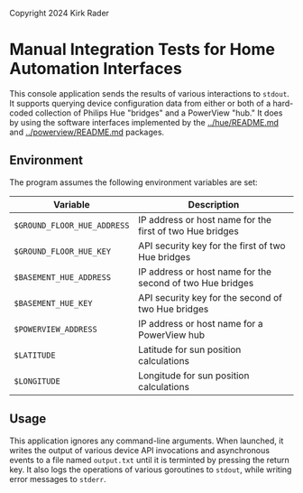 Copyright 2024 Kirk Rader

# Manual Integration Tests for Home Automation Interfaces

This console application sends the results of various interactions to `stdout`.
It supports querying device configuration data from either or both of a
hard-coded collection of Philips Hue "bridges" and a PowerView "hub." It does
by using the software interfaces implemented by the
[../hue/README.md](../hue/README.md) and
[../powerview/README.md](../powerview/README.md) packages.

## Environment

The program assumes the following environment variables are set:

| Variable                    | Description                                               |
|-----------------------------|-----------------------------------------------------------|
| `$GROUND_FLOOR_HUE_ADDRESS` | IP address or host name for the first of two Hue bridges  |
| `$GROUND_FLOOR_HUE_KEY`     | API security key for the first of two Hue bridges         |
| `$BASEMENT_HUE_ADDRESS`     | IP address or host name for the second of two Hue bridges |
| `$BASEMENT_HUE_KEY`         | API security key for the second of two Hue bridges        |
| `$POWERVIEW_ADDRESS`        | IP address or host name for a PowerView hub               |
| `$LATITUDE`                 | Latitude for sun position calculations                    |
| `$LONGITUDE`                | Longitude for sun position calculations                   |

## Usage

This application ignores any command-line arguments. When launched, it writes
the output of various device API invocations and asynchronous events to a file
named `output.txt` until it is terminted by pressing the return key. It also
logs the operations of various goroutines to `stdout`, while writing error
messages to `stderr`.
